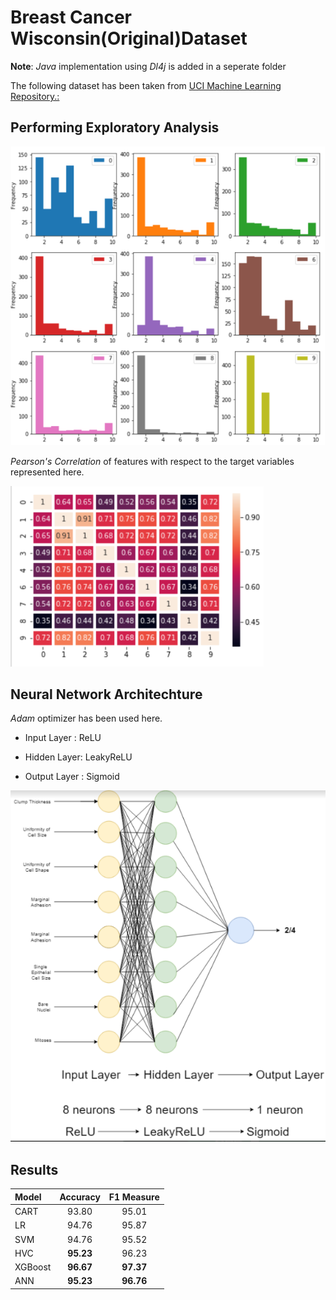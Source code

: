 # Breast Cancer Wisconsin(Original)Dataset 
**Note**: *Java* implementation using *Dl4j* is added in a seperate folder

The following dataset has been taken from 
[UCI Machine Learning Repository.:]( https://archive.ics.uci.edu/ml/datasets/breast+cancer+wisconsin+(original))
## Performing Exploratory Analysis

![Data Distribution](https://github.com/Agrover112/BCW/blob/master/Images/Data%20Distributions.png)


 *Pearson's Correlation* of features with respect to the target variables represented here.

![Matrix](https://github.com/Agrover112/BCW/blob/master/Images/PearsonsCorrelationMatrix.png)

## Neural Network Architechture

*Adam* optimizer has been used here.

- Input Layer : ReLU

- Hidden Layer: LeakyReLU

- Output Layer : Sigmoid

![NeuralNetworkDiagram](https://github.com/Agrover112/BCW/blob/master/Images/NND.png)

## Results

| **Model**  | **Accuracy**   | **F1 Measure** |
| :------------ |:---------------:| :-----:|
| CART    | 93.80 | 95.01 |
| LR    | 94.76       |   95.87 |
| SVM | 94.76        |   95.52 |
| HVC| **95.23**        |   96.23 |
| XGBoost | **96.67**|   **97.37** |
| ANN | **95.23**|   **96.76** |
